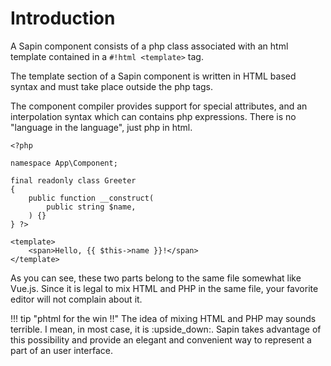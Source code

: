 # Introduction

A Sapin component consists of a php class associated with an html template contained in a `#!html <template>` tag.

The template section of a Sapin component is written in HTML based syntax and  must take place outside the php tags.

The component compiler provides support for special attributes, and an interpolation syntax which can contains
php expressions. There is no "language in the language", just php in html.

```html+php title="The Greeter component"
<?php

namespace App\Component;

final readonly class Greeter
{
    public function __construct(
        public string $name,
    ) {}
} ?>

<template>
    <span>Hello, {{ $this->name }}!</span>
</template>
```

As you can see, these two parts belong to the same file somewhat like Vue.js. Since it is legal to mix HTML 
and PHP in the same file, your favorite editor will not complain about it.

!!! tip "phtml for the win !!"
    The idea of mixing HTML and PHP may sounds terrible. I mean, in most case, it is :upside_down:.
    Sapin takes advantage of this possibility and provide an elegant and convenient way to represent 
    a part of an user interface.
